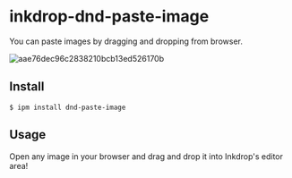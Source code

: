 # inkdrop-dnd-paste-image
You can paste images by dragging and dropping from browser.

![aae76dec96c2838210bcb13ed526170b](https://user-images.githubusercontent.com/11007968/79642264-7a6ae900-81d7-11ea-915d-cc09883fc06f.gif)


## Install

```
$ ipm install dnd-paste-image
```

## Usage
Open any image in your browser and drag and drop it into Inkdrop's editor area!
